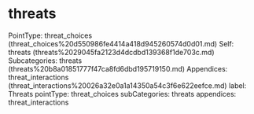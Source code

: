 # threats

PointType: threat_choices (threat_choices%20d550986fe4414a418d945260574d0d01.md)
Self: threats (threats%2029045fa2123d4dcdbd139368f1de703c.md)
Subcategories: threats (threats%20b8a01851777f47ca8fd6dbd195719150.md)
Appendices: threat_interactions (threat_interactions%20026a32e0a1a14350a54c3f6e622eefce.md)
label: Threats
pointType: threat_choices
subCategories: threats
appendices: threat_interactions

[](Untitled%20a4af5890402442f68145e3a04caa27f3.md)
